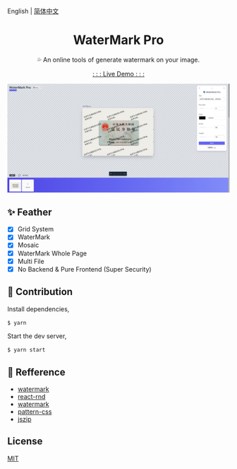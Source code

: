 English | [简体中文](./README_cn-zh.md)

<h1 align="center">WaterMark Pro</h1>

<p align="center">💦 An online tools of generate watermark on your image. </p>

<p align="center"><a href="https://watermark-pro.vercel.app" target="_blank">: : : Live Demo : : :</a></p>

![watermark pro](./screenshot.png)
## ✨ Feather

- [x] Grid System
- [x] WaterMark
- [x] Mosaic
- [x] WaterMark Whole Page
- [x] Multi File
- [x] No Backend & Pure Frontend (Super Security)

## 🔨 Contribution

Install dependencies,

```bash
$ yarn
```

Start the dev server,

```bash
$ yarn start
```

## 🔖 Refference

- [watermark](http://watermark.dxcweb.com/)
- [react-rnd](https://github.com/bokuweb/react-rnd)
- [watermark](https://github.com/pansyjs/react-components/tree/master/packages/watermark)
- [pattern-css](https://bansal.io/pattern-css)
- [jszip](https://github.com/Stuk/jszip)

## License

[MIT](./LICENSE)
